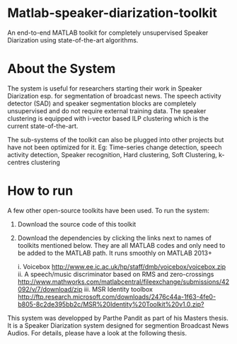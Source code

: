 # Matlab-speaker-diarization-toolkit
An end-to-end MATLAB toolkit for completely unsupervised Speaker Diarization using state-of-the-art algorithms.
 
# About the System 
 The system is useful for researchers starting their work in Speaker Diarization esp. for segmentation of broadcast news.
  The speech activity detector (SAD) and speaker segmentation blocks are completely unsupervised and do not require external training data. The speaker clustering is equipped with i-vector based ILP clustering which is the current state-of-the-art.
 
 The sub-systems of the toolkit can also be plugged into other projects but have not been optimized for it. Eg: Time-series change detection, speech activity detection, Speaker recognition, Hard clustering, Soft Clustering, k-centres clustering
 
# How to run
 A few other open-source toolkits have been used. To run the system:
 1. Download the source code of this toolkit
 2. Download the dependencies by clicking the links next to names of toolkits mentioned below. They are all MATLAB codes and only need to be added to the MATLAB path. It runs smoothly on MATLAB 2013+
 
     i. Voicebox <http://www.ee.ic.ac.uk/hp/staff/dmb/voicebox/voicebox.zip>
     ii. A speech/music discriminator based on RMS and zero-crossings <http://www.mathworks.com/matlabcentral/fileexchange/submissions/42092/v/7/download/zip>
     iii. MSR Identity toolbox <http://ftp.research.microsoft.com/downloads/2476c44a-1f63-4fe0-b805-8c2de395bb2c/MSR%20Identity%20Toolkit%20v1.0.zip?>
 
 
 This system was developped by Parthe Pandit as part of his Masters thesis. It is a Speaker Diarization system designed for segmention Broadcast News Audios. For details, please have a look at the following thesis. <THESIS LINK>
